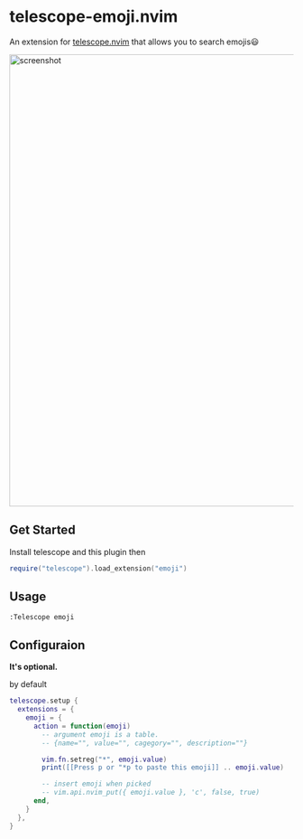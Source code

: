 # telescope-emoji.nvim

An extension for [telescope.nvim](https://github.com/nvim-telescope/telescope.nvim)
that allows you to search emojis😃

<!-- markdownlint-disable-next-line -->
<img width="800" alt="screenshot" src="https://user-images.githubusercontent.com/47070852/124722843-07b16f00-df3d-11eb-891c-9a316e8d577c.gif">

## Get Started

Install telescope and this plugin then

```lua
require("telescope").load_extension("emoji")
```

## Usage

```
:Telescope emoji
```

## Configuraion

**It's optional.**

by default

```lua
telescope.setup {
  extensions = {
    emoji = {
      action = function(emoji)
        -- argument emoji is a table.
        -- {name="", value="", cagegory="", description=""}

        vim.fn.setreg("*", emoji.value)
        print([[Press p or "*p to paste this emoji]] .. emoji.value)

        -- insert emoji when picked
        -- vim.api.nvim_put({ emoji.value }, 'c', false, true)
      end,
    }
  },
}
```
